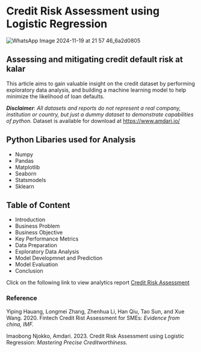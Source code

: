 # Credit Risk Assessment using Logistic Regression
![WhatsApp Image 2024-11-19 at 21 57 46_6a2d0805](https://github.com/user-attachments/assets/d36337b6-9bad-478e-94e6-828022b52498)


## Assessing and mitigating credit default risk at kalar

This article aims to gain valuable insight on the credit dataset by performing exploratory data analysis, and building a machine learning model to help minimize the likelihood of loan defaults.

**_Disclaimer_**: _All datasets and reports do not represent a real company, institution or country, but just a dummy dataset to demonstrate capabilities of python._ Dataset is available for download at https://www.amdari.io/

## Python Libaries used for Analysis
- Numpy
- Pandas
- Matplotlib
- Seaborn
- Statsmodels
- Sklearn

## Table of Content
- Introduction
- Business Problem
- Business Objective
- Key Performance Metrics
- Data Preparation
- Exploratory Data Analysis
- Model Developmnet and Prediction
- Model Evaluation
- Conclusion

Click on the following link to view analytics report [Credit Risk Assessment](credit_risk.ipynb)
  
### Reference
Yiping Hauang, Longmei Zhang, Zhenhua Li, Han Qiu, Tao Sun, and Xue Wang. 2020. Fintech Credit Rist Assessment for SMEs: _Evidence from china, IMF._

Imaobong Njokko, Amdari. 2023. Credit Risk Assessment using Logistic Regression: _Mastering Precise Creditworthiness._
